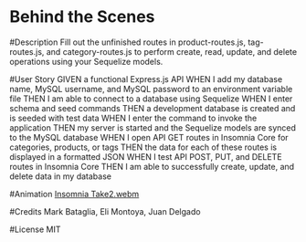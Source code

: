 # Behind the Scenes

#Description 
Fill out the unfinished routes in product-routes.js, tag-routes.js, and category-routes.js to perform create, read, update, and delete operations using your Sequelize models.

#User Story
GIVEN a functional Express.js API
WHEN I add my database name, MySQL username, and MySQL password to an environment variable file
THEN I am able to connect to a database using Sequelize
WHEN I enter schema and seed commands
THEN a development database is created and is seeded with test data
WHEN I enter the command to invoke the application
THEN my server is started and the Sequelize models are synced to the MySQL database
WHEN I open API GET routes in Insomnia Core for categories, products, or tags
THEN the data for each of these routes is displayed in a formatted JSON
WHEN I test API POST, PUT, and DELETE routes in Insomnia Core
THEN I am able to successfully create, update, and delete data in my database

#Animation
[Insomnia Take2.webm](https://user-images.githubusercontent.com/114121861/216857594-7ad022c6-fc6c-45a8-bb99-e411942a8575.webm)

#Credits
Mark Bataglia, Eli Montoya, Juan Delgado

#License 
MIT
